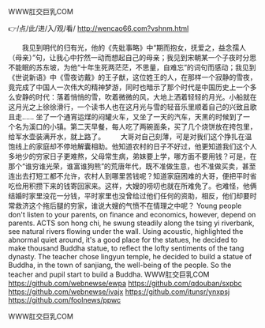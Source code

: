 
WWW肛交巨乳COM




👉/点/此/进/入/观/看/ http://wencao66.com?vshnm.html




　　我见到明代的归有光，他的《先妣事略》中“期而抱女，抚爱之，益念孺人（母亲）”句，让我心中拧然一动而想起自己的母亲；我见到宋朝某一个子夜时分思不能眠的苏东坡，为他“十年生死两茫茫，不思量，自难忘”的词句而感动；我见到《世说新语》中《雪夜访戴》的王子猷，这位姓王的人，在那样一个寂静的雪夜，竟完成了中国人一次伟大的精神梦游，同时也暗示了那个时代是中国历史上一个多么安静的时代：落着悄悄的雪，吹着微微的风，大地上洒着轻轻的月光。小船就在这月光之上徐徐滑行，一个读书人也在这月光与雪的轻音乐里顺着自己的兴致且歌且走……
坐了一个通宵运煤的闷罐火车，又坐了一天的汽车，天黑的时候到了一个名为溪口的小镇。第二天早餐，每人吃了两碗面条，买了几个烧饼放在挎包里，给军水壶装满开水，就上路了。
　　大哥对自己刻薄，可是对我们这个挣扎在温饱线上的家庭却不停地解囊相助。他知道农村的日子不好过，他更知道我们这个人多地少的穷家日子更难熬，父母常生病，弟妹要上学，哪方面不要用钱？可是，在那个“谁穷谁光荣，谁富谁狗熊”的荒唐年代，既不准做生意，也不准做买卖，甚至连出去打短工都不允许，农村人到哪里苦钱呢？知道家庭困难的大哥，便把平时省吃俭用积攒下来的钱寄回家来。这样，大嫂的唠叨也就在所难免了。也难怪，他俩结婚时家里没花一分钱，平时家里也没曾给过他们任何的资助，相反，他们却要时常救济这个拖后腿的穷家，谁说大嫂的气愤不在情理之中呢？
Young people don't listen to your parents, on finance and economics, however, depend on parents.
ACTS son hong chi, he swung steadily along the tsing yi riverbank, see natural rivers flowing under the wall.
Using acoustic, highlighted the abnormal quiet around, it's a good place for the statues, he decided to make thousand Buddha statue, to reflect the lofty sentiments of the tang dynasty.
The teacher chose lingyun temple, he decided to build a statue of Buddha, in the town of sanjiang, the well-being of the people.
So the teacher and pupil start to build a Buddha.
WWW肛交巨乳COM https://github.com/webnewse/ewpa
https://github.com/qdouban/sxpbc
https://github.com/webnewse/ivajx
https://github.com/itunsr/ynxpsj
https://github.com/foolnews/ppwc





WWW肛交巨乳COM
